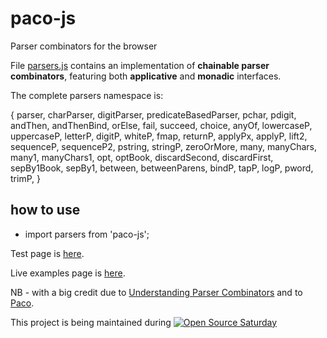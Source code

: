 # paco-js
Parser combinators for the browser

File [parsers.js](https://github.com/Muzietto/paco-js/blob/master/src/parsers.js) contains an implementation of __chainable parser combinators__, featuring both __applicative__ and __monadic__ interfaces.

The complete parsers namespace is:

  {
    parser,
    charParser,
    digitParser,
    predicateBasedParser,
    pchar,
    pdigit,
    andThen,
    andThenBind,
    orElse,
    fail,
    succeed,
    choice,
    anyOf,
    lowercaseP,
    uppercaseP,
    letterP,
    digitP,
    whiteP,
    fmap,
    returnP,
    applyPx,
    applyP,
    lift2,
    sequenceP,
    sequenceP2,
    pstring,
    stringP,
    zeroOrMore,
    many,
    manyChars,
    many1,
    manyChars1,
    opt,
    optBook,
    discardSecond,
    discardFirst,
    sepBy1Book,
    sepBy1,
    between,
    betweenParens,
    bindP,
    tapP,
    logP,
    pword,
    trimP,
   }

## how to use

- import parsers from 'paco-js';


Test page is [here](https://muzietto.github.io/geiesmonads/parsers/Mocha_Parser_Combinators_Tests.html).

Live examples page is [here](https://muzietto.github.io/geiesmonads/parsers/Console_Parser_Examples.html).

NB - with a big credit due to [Understanding Parser Combinators](https://fsharpforfunandprofit.com/posts/understanding-parser-combinators/) and to [Paco](https://github.com/gabrielelana/paco).

This project is being maintained during [![Open Source Saturday](https://img.shields.io/badge/%E2%9D%A4%EF%B8%8F-open%20source%20saturday-F64060.svg)](https://www.meetup.com/it-IT/Open-Source-Saturday-Milano/)
